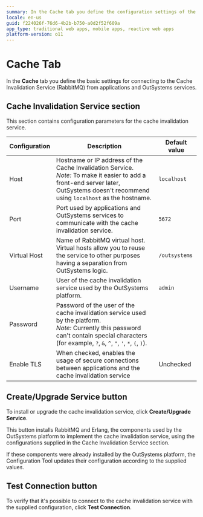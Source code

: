 ```yaml
---
summary: In the Cache tab you define the configuration settings of the Cache Invalidation Service.
locale: en-us
guid: f224026f-76d6-4b2b-b750-a0d2f52f609a
app_type: traditional web apps, mobile apps, reactive web apps
platform-version: o11
---
```


# Cache Tab

In the **Cache** tab you define the basic settings for connecting to the Cache Invalidation Service (RabbitMQ) from applications and OutSystems services.

## Cache Invalidation Service section

This section contains configuration parameters for the cache invalidation service.

Configuration | Description  | Default value
--------------|--------------|---------------
Host | Hostname or IP address of the Cache Invalidation Service.<br/>_Note:_ To make it easier to add a front-end server later, OutSystems doesn't recommend using `localhost` as the hostname. | `localhost`
Port | Port used by applications and OutSystems services to communicate with the cache invalidation service. | `5672`
Virtual Host | Name of RabbitMQ virtual host.<br/>Virtual hosts allow you to reuse the service to other purposes having a separation from OutSystems logic. | `/outsystems`
Username | User of the cache invalidation service used by the OutSystems platform. | `admin`
Password | Password of the user of the cache invalidation service used by the platform.<br/>_Note:_ Currently this password can't contain special characters (for example, `?`, `&`, `^`, `"`, `'`, `*`, `(`, `)`). |
Enable TLS | When checked, enables the usage of secure connections between applications and the cache invalidation service | Unchecked

## Create/Upgrade Service button

To install or upgrade the cache invalidation service, click **Create/Upgrade Service**.

This button installs RabbitMQ and Erlang, the components used by the OutSystems platform to implement the cache invalidation service, using the configurations supplied in the Cache Invalidation Service section.

If these components were already installed by the OutSystems platform, the Configuration Tool updates their configuration according to the supplied values.

## Test Connection button

To verify that it's possible to connect to the cache invalidation service with the supplied configuration, click **Test Connection**.
